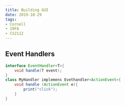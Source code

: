 ```yaml
---
title: Building GUI
date: 2019-10-29
tags: 
- Cornell
- 19FA
- CS2112
---
```




## Event Handlers

```java
interface EventHandler<T>{
    void handle(T event);
}
class MyHandler implemens Evethandler<ActionEvent>{
    void handle (ActionEvent e){
        print("click");
    }
}
```

